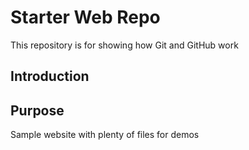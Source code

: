 # Starter Web Repo

This repository is for showing how Git and GitHub work

## Introduction

## Purpose

Sample website with plenty of files for demos